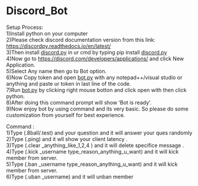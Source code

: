 <h1 class="code-line" data-line-start=0 data-line-end=1 ><a id="Discord_Bot_0"></a>Discord_Bot</h1>
<p class="has-line-data" data-line-start="1" data-line-end="11">Setup Process:<br>
1)Install python on your computer<br>
2)Please check discord documentation version from this link: <a href="https://discordpy.readthedocs.io/en/latest/">https://discordpy.readthedocs.io/en/latest/</a><br>
3)Then install <a href="http://discord.py">discord.py</a> in ur cmd by typing pip install <a href="http://discord.py">discord.py</a><br>
4)Now go to <a href="https://discord.com/developers/applications/">https://discord.com/developers/applications/</a> and click New Application.<br>
5)Select Any name then go to Bot option.<br>
6)Now Copy token and open <a href="http://bot.py">bot.py</a> with any notepad++/visual studio or anything and paste ur token in last line of the code.<br>
7)Run <a href="http://bot.py">bot.py</a> by clicking right mouse botton and click open with then click python.<br>
8)After doing this command prompt will show ‘Bot is ready’.<br>
9)Now enjoy bot by using command and its very basic. So please do some customization from yourself for best experience.</p>
<p class="has-line-data" data-line-start="13" data-line-end="20">Command :<br>
1)Type (.8ball/.test) and your question and it will answer your ques randomly<br>
2)Type (.ping) and it wll show your client latency .<br>
3)Type (.clear _anything_like_1,2,4 ) and it will delete specifice message .<br>
4)Type (.kick _username type_reason_anything_u_want) and it will kick member from server.<br>
5)Type (.ban _username type_reason_anything_u_want) and it will kick member from server.<br>
6)Type (.uban _username) and it will unban member</p>
